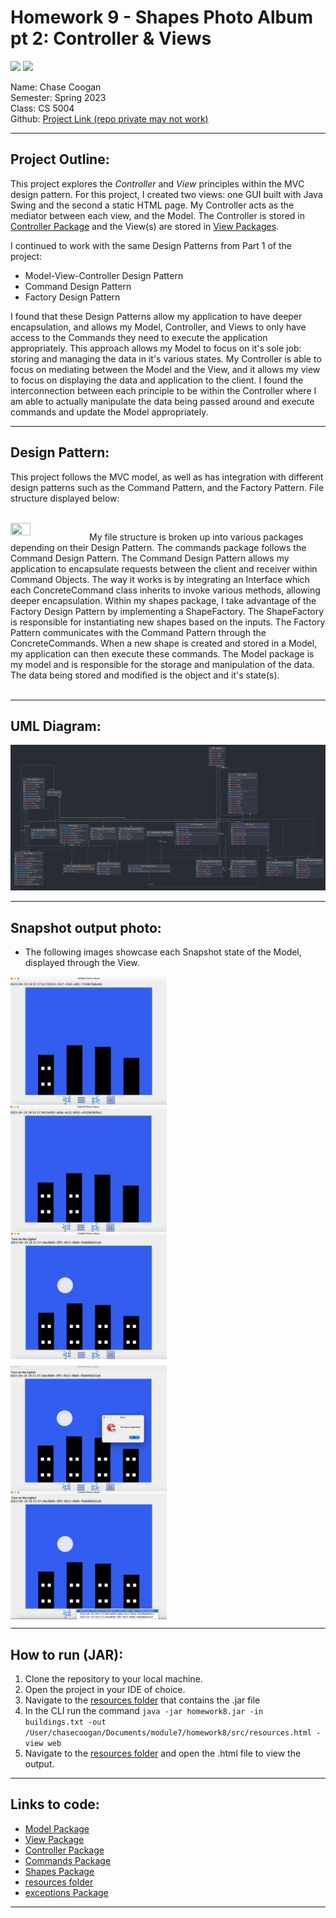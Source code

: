 # Homework 9 - Shapes Photo Album pt 2: Controller & Views
![](https://img.shields.io/badge/homework9-MVC-blue ) ![](https://img.shields.io/badge/Codestyle-Java-green)



Name: Chase Coogan\
Semester: Spring 2023\
Class: CS 5004\
Github: [Project Link (repo private may not work)](https://github.com/cwcoogan/homework9)
___
## Project Outline:                         
This project explores the _Controller_ and _View_ principles within the MVC design pattern. For this project, I created two views: one GUI built with Java Swing and the second a static HTML page. My Controller acts as the mediator between each view, and the Model. The Controller is stored in [Controller Package](src/Controller) and the View(s) are stored in [View Packages](src/View).

I continued to work with the same Design Patterns from Part 1 of the project:

* Model-View-Controller Design Pattern
* Command Design Pattern
* Factory Design Pattern

I found that these Design Patterns allow my application to have deeper encapsulation, and allows my Model, Controller, and Views to only have access to the Commands they need to execute the application appropriately. This approach allows my Model to focus on it's sole job: storing and managing the data in it's various states. My Controller is able to focus on mediating between the Model and the View, and it allows my view to focus on displaying the data and application to the client. I found the interconnection between each principle to be within the Controller where I am able to actually manipulate the data being passed around and execute commands and update the Model appropriately.
___ 
## Design Pattern:
This project follows the MVC model, as well as has integration with different design patterns such as the Command Pattern, and the Factory Pattern. File structure displayed below:

<br/>

<img src="defaultSnap.png" width="25%" height="40%" align="left" />
  
My file structure is broken up into various packages depending on their Design Pattern. The commands package follows the Command Design Pattern. The Command Design Pattern allows my application to encapsulate requests between the client and receiver within Command Objects. The way it works is by integrating an Interface which each ConcreteCommand class inherits to invoke various methods, allowing deeper encapsulation. Within my shapes package, I take advantage of the Factory Design Pattern by implementing a ShapeFactory. The ShapeFactory is responsible for instantiating new shapes based on the inputs. The Factory Pattern communicates with the Command Pattern through the ConcreteCommands. When a new shape is created and stored in a Model, my application can then execute these commands. The Model package is my model and is responsible for the storage and manipulation of the data. The data being stored and modified is the object and it's state(s).
<br clear="left"/>
<br/>
___ 

## UML Diagram:

![](src/images/UML.png)

___
## Snapshot output photo:
* The following images showcase each Snapshot state of the Model, displayed through the View.

<style>
  .image-row {
    display: flex;
    flex-wrap: wrap;
    margin-bottom: 10px; /* Add margin between rows */
  }

  .image-row img {
    max-width: 250px; /* Set max width for images */
    max-height: 250px; /* Set max height for images */
    margin-right: 10px; /* Add margin between images */
  }
</style>

<!-- First row of images -->
<div class="image-row">
  <img src="src/images/defaultSnap.png" alt="Image 1">
  <img src="src/images/snap2.png" alt="Image 2">
  <img src="src/images/snap3.png" alt="Image 3">
</div>

<!-- Second row of images -->
<div class="image-row">
  <img src="src/images/snap4Error.png" alt="Image 4">
  <img src="src/images/snap5.png" alt="Image 5">
</div>

___
## How to run (JAR):
1. Clone the repository to your local machine.
2. Open the project in your IDE of choice.
3. Navigate to the [resources folder](src/resources) that contains the .jar file  
4. In the CLI run the command ```java -jar homework8.jar -in buildings.txt -out /User/chasecoogan/Documents/module7/homework8/src/resources.html - view web ```
5. Navigate to the [resources folder](src/resources) and open the .html file to view the output.
___ 
## Links to code:
* [Model Package](src/Model)
* [View Package](src/View)
* [Controller Package](src/Controller)
* [Commands Package](src/commands)
* [Shapes Package](src/shapes)
* [resources folder](src/resources)
* [exceptions Package](src/exceptions)

___ 

        








